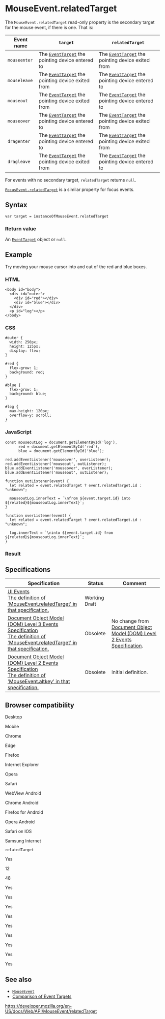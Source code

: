 # MouseEvent.relatedTarget

The `MouseEvent.relatedTarget` read-only property is the secondary target for the mouse event, if there is one. That is:

<table><thead><tr class="header"><th>Event name</th><th><code>target</code></th><th><code>relatedTarget</code></th></tr></thead><tbody><tr class="odd"><td><code>mouseenter</code></td><td>The <a href="../eventtarget"><code>EventTarget</code></a> the pointing device entered to</td><td>The <a href="../eventtarget"><code>EventTarget</code></a> the pointing device exited from</td></tr><tr class="even"><td><code>mouseleave</code></td><td>The <a href="../eventtarget"><code>EventTarget</code></a> the pointing device exited from</td><td>The <a href="../eventtarget"><code>EventTarget</code></a> the pointing device entered to</td></tr><tr class="odd"><td><code>mouseout</code></td><td>The <a href="../eventtarget"><code>EventTarget</code></a> the pointing device exited from</td><td>The <a href="../eventtarget"><code>EventTarget</code></a> the pointing device entered to</td></tr><tr class="even"><td><code>mouseover</code></td><td>The <a href="../eventtarget"><code>EventTarget</code></a> the pointing device entered to</td><td>The <a href="../eventtarget"><code>EventTarget</code></a> the pointing device exited from</td></tr><tr class="odd"><td><code>dragenter</code></td><td>The <a href="../eventtarget"><code>EventTarget</code></a> the pointing device entered to</td><td>The <a href="../eventtarget"><code>EventTarget</code></a> the pointing device exited from</td></tr><tr class="even"><td><code>dragleave</code></td><td>The <a href="../eventtarget"><code>EventTarget</code></a> the pointing device exited from</td><td>The <a href="../eventtarget"><code>EventTarget</code></a> the pointing device entered to</td></tr></tbody></table>

For events with no secondary target, `relatedTarget` returns `null`.

[`FocusEvent.relatedTarget`](../focusevent/relatedtarget) is a similar property for focus events.

## Syntax

    var target = instanceOfMouseEvent.relatedTarget

### Return value

An [`EventTarget`](../eventtarget) object or `null`.

## Example

Try moving your mouse cursor into and out of the red and blue boxes.

### HTML

    <body id="body">
      <div id="outer">
        <div id="red"></div>
        <div id="blue"></div>
      </div>
      <p id="log"></p>
    </body>

### CSS

    #outer {
      width: 250px;
      height: 125px;
      display: flex;
    }

    #red {
      flex-grow: 1;
      background: red;
    }

    #blue {
      flex-grow: 1;
      background: blue;
    }

    #log {
      max-height: 120px;
      overflow-y: scroll;
    }

### JavaScript

    const mouseoutLog = document.getElementById('log'),
          red = document.getElementById('red'),
          blue = document.getElementById('blue');

    red.addEventListener('mouseover', overListener);
    red.addEventListener('mouseout', outListener);
    blue.addEventListener('mouseover', overListener);
    blue.addEventListener('mouseout', outListener);

    function outListener(event) {
      let related = event.relatedTarget ? event.relatedTarget.id : "unknown";

      mouseoutLog.innerText = `\nfrom ${event.target.id} into ${related}${mouseoutLog.innerText}`;
    }

    function overListener(event) {
      let related = event.relatedTarget ? event.relatedTarget.id : "unknown";

      log.innerText = `\ninto ${event.target.id} from ${related}${mouseoutLog.innerText}`;
    }

### Result

## Specifications

<table><thead><tr class="header"><th>Specification</th><th>Status</th><th>Comment</th></tr></thead><tbody><tr class="odd"><td><a href="https://w3c.github.io/uievents/#dom-mouseevent-relatedtarget">UI Events<br />
<span class="small">The definition of 'MouseEvent.relatedTarget' in that specification.</span></a></td><td><span class="spec-wd">Working Draft</span></td><td></td></tr><tr class="even"><td><a href="https://www.w3.org/TR/2014/WD-DOM-Level-3-Events-20140925/#widl-MouseEvent-relatedTarget">Document Object Model (DOM) Level 3 Events Specification<br />
<span class="small">The definition of 'MouseEvent.relatedTarget' in that specification.</span></a></td><td><span class="spec-obsolete">Obsolete</span></td><td>No change from <a href="https://www.w3.org/TR/DOM-Level-2-Events/events.html">Document Object Model (DOM) Level 2 Events Specification</a>.</td></tr><tr class="odd"><td><a href="https://www.w3.org/TR/DOM-Level-2-Events/events.html#Events-MouseEvent">Document Object Model (DOM) Level 2 Events Specification<br />
<span class="small">The definition of 'MouseEvent.altkey' in that specification.</span></a></td><td><span class="spec-obsolete">Obsolete</span></td><td>Initial definition.</td></tr></tbody></table>

## Browser compatibility

Desktop

Mobile

Chrome

Edge

Firefox

Internet Explorer

Opera

Safari

WebView Android

Chrome Android

Firefox for Android

Opera Android

Safari on IOS

Samsung Internet

`relatedTarget`

Yes

12

48

Yes

Yes

Yes

Yes

Yes

Yes

Yes

Yes

Yes

## See also

- [`MouseEvent`](../mouseevent)
- [Comparison of Event Targets](../event/comparison_of_event_targets)

<a href="https://developer.mozilla.org/en-US/docs/Web/API/MouseEvent/relatedTarget" class="_attribution-link">https://developer.mozilla.org/en-US/docs/Web/API/MouseEvent/relatedTarget</a>
